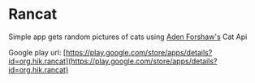 # Rancat
Simple app gets random pictures of cats 
using [Aden Forshaw's](https://github.com/AdenForshaw) Cat Api

Google play url: [https://play.google.com/store/apps/details?id=org.hik.rancat](https://play.google.com/store/apps/details?id=org.hik.rancat)
